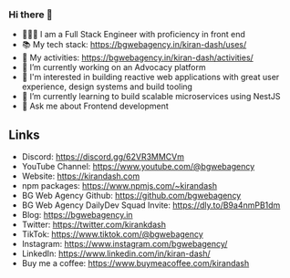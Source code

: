 ### Hi there 👋

<!--
**kirandash/kirandash** is a ✨ _special_ ✨ repository because its `README.md` (this file) appears on your GitHub profile.

Here are some ideas to get you started:

- 🔭 I’m currently working on ...
- 🌱 I’m currently learning ...
- 👯 I’m looking to collaborate on ...
- 🤔 I’m looking for help with ...
- 💬 Ask me about ...
- 📫 How to reach me: ...
- 😄 Pronouns: ...
- ⚡ Fun fact: ...
-->

- 👨🏻‍💻 I am a Full Stack Engineer with proficiency in front end
- 📚 My tech stack: https://bgwebagency.in/kiran-dash/uses/
- 🔭 My activities: https://bgwebagency.in/kiran-dash/activities/
- 🔭 I’m currently working on an Advocacy platform
- 🔭 I'm interested in building reactive web applications with great user experience, design systems and build tooling
- 🌱 I’m currently learning to build scalable microservices using NestJS
- 💬 Ask me about Frontend development

## Links
- Discord: https://discord.gg/62VR3MMCVm
- YouTube Channel: https://www.youtube.com/@bgwebagency
- Website: https://kirandash.com
- npm packages: https://www.npmjs.com/~kirandash
- BG Web Agency Github: https://github.com/bgwebagency
- BG Web Agency DailyDev Squad Invite: https://dly.to/B9a4nmPB1dm
- Blog: https://bgwebagency.in
- Twitter: https://twitter.com/kirankdash
- TikTok: https://www.tiktok.com/@bgwebagency
- Instagram: https://www.instagram.com/bgwebagency/
- LinkedIn: https://www.linkedin.com/in/kiran-dash/
- Buy me a coffee: https://www.buymeacoffee.com/kirandash
